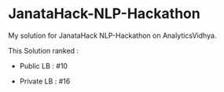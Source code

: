 # JanataHack-NLP-Hackathon
My solution for JanataHack NLP-Hackathon on AnalyticsVidhya.

This Solution ranked :

- Public LB : #10

- Private LB : #16
